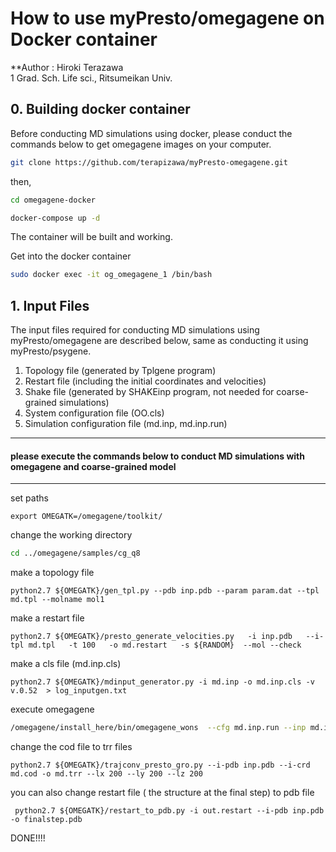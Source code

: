# How to use myPresto/omegagene on Docker container

**Author : Hiroki Terazawa
<br>
1 Grad. Sch. Life sci., Ritsumeikan Univ.
<br>


## 0. Building docker container

Before conducting MD simulations using docker, please conduct the commands below to get omegagene images on your computer.

```sh
git clone https://github.com/terapizawa/myPresto-omegagene.git
```
then,

```sh
cd omegagene-docker
```
```sh
docker-compose up -d
```
The container will be built and working.

Get into the docker container

```sh
sudo docker exec -it og_omegagene_1 /bin/bash
```

## 1. Input Files

The input files required for conducting MD simulations using myPresto/omegagene are described below, same as conducting it using myPresto/psygene.

1. Topology file (generated by Tplgene program)
2. Restart file (including the initial coordinates and velocities)
3. Shake file (generated by SHAKEinp program, not needed for coarse-grained simulations)
4. System configuration file (OO.cls)
5. Simulation configuration file (md.inp, md.inp.run)

___
#### please execute the commands below to conduct MD simulations with omegagene and coarse-grained model
___

set  paths

```
export OMEGATK=/omegagene/toolkit/
```
change the working directory
```sh
cd ../omegagene/samples/cg_q8
```
make a topology file
```
python2.7 ${OMEGATK}/gen_tpl.py --pdb inp.pdb --param param.dat --tpl md.tpl --molname mol1
```
make a restart file
```
python2.7 ${OMEGATK}/presto_generate_velocities.py   -i inp.pdb   --i-tpl md.tpl   -t 100   -o md.restart   -s ${RANDOM}  --mol --check
```
make a cls file (md.inp.cls)
```
python2.7 ${OMEGATK}/mdinput_generator.py -i md.inp -o md.inp.cls -v v.0.52  > log_inputgen.txt
```
execute omegagene
```sh
/omegagene/install_here/bin/omegagene_wons  --cfg md.inp.run --inp md.inp.cls > md.out
```

change the cod file to trr files

```
python2.7 ${OMEGATK}/trajconv_presto_gro.py --i-pdb inp.pdb --i-crd md.cod -o md.trr --lx 200 --ly 200 --lz 200
```

you can also change restart file ( the structure at the final step) to pdb file
```
 python2.7 ${OMEGATK}/restart_to_pdb.py -i out.restart --i-pdb inp.pdb -o finalstep.pdb
```


DONE!!!!

